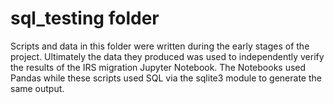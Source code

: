 # sql_testing folder

Scripts and data in this folder were written during the early stages of the project. Ultimately the data they produced was used to independently verify the results of the IRS migration Jupyter Notebook. The Notebooks used Pandas while these scripts used SQL via the sqlite3 module to generate the same output.

